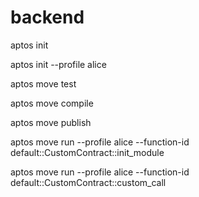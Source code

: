 # backend

aptos init

aptos init --profile alice

aptos move test

aptos move compile

aptos move publish

aptos move run --profile alice --function-id default::CustomContract::init_module


aptos move run --profile alice --function-id default::CustomContract::custom_call
